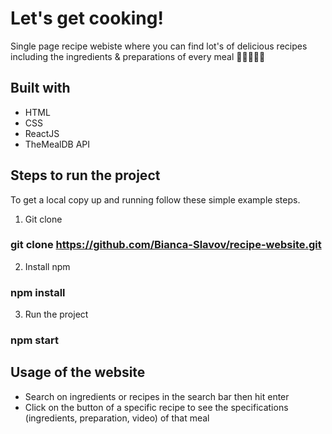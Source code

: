 # Let's get cooking!

Single page recipe webiste where you can find lot's of delicious recipes including the ingredients & preparations of every meal 🥕🥑🍅🌮🍝

## Built with

- HTML
- CSS
- ReactJS
- TheMealDB API

## Steps to run the project 
To get a local copy up and running follow these simple example steps.

1. Git clone 
### git clone https://github.com/Bianca-Slavov/recipe-website.git
2. Install npm
### npm install
3. Run the project
### npm start

## Usage of the website

- Search on ingredients or recipes in the search bar then hit enter
- Click on the button of a specific recipe to see the specifications (ingredients, preparation, video) of that meal 